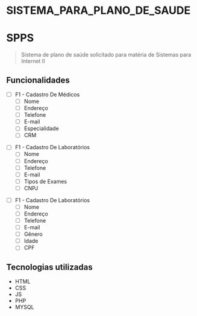 # SISTEMA_PARA_PLANO_DE_SAUDE
# SPPS

>Sistema de plano de saúde solicitado para matéria de Sistemas para Internet II

## Funcionalidades

- [ ] F1 - Cadastro De Médicos
  - [ ] Nome
  - [ ] Endereço
  - [ ] Telefone
  - [ ] E-mail
  - [ ] Especialidade
  - [ ] CRM
>
- [ ] F1 - Cadastro De Laboratórios
  - [ ] Nome
  - [ ] Endereço
  - [ ] Telefone
  - [ ] E-mail
  - [ ] Tipos de Exames
  - [ ] CNPJ
>
- [ ] F1 - Cadastro De Laboratórios
  - [ ] Nome
  - [ ] Endereço
  - [ ] Telefone
  - [ ] E-mail
  - [ ] Gênero
  - [ ] Idade
  - [ ] CPF

## Tecnologias utilizadas

- HTML
- CSS
- JS
- PHP
- MYSQL